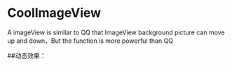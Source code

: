 # CoolImageView
A imageView  is similar to QQ that ImageView background picture can move up and down，But the function is more powerful than QQ  

##动态效果：
